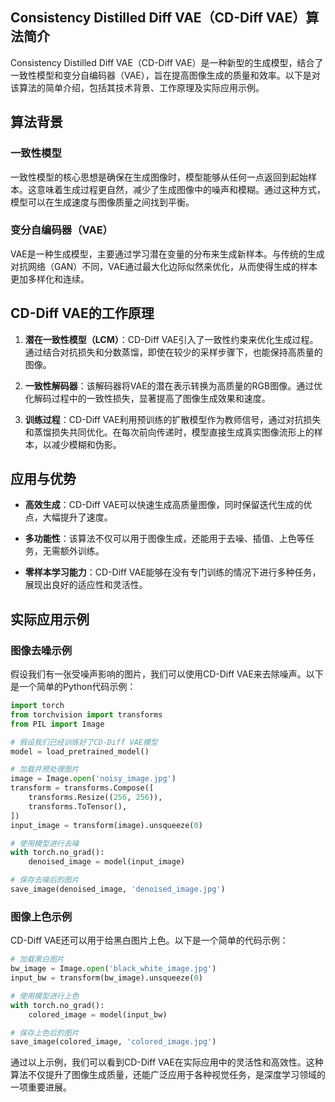 ## Consistency Distilled Diff VAE（CD-Diff VAE）算法简介

Consistency Distilled Diff VAE（CD-Diff VAE）是一种新型的生成模型，结合了一致性模型和变分自编码器（VAE），旨在提高图像生成的质量和效率。以下是对该算法的简单介绍，包括其技术背景、工作原理及实际应用示例。

## 算法背景

### 一致性模型

一致性模型的核心思想是确保在生成图像时，模型能够从任何一点返回到起始样本。这意味着生成过程更自然，减少了生成图像中的噪声和模糊。通过这种方式，模型可以在生成速度与图像质量之间找到平衡。

### 变分自编码器（VAE）

VAE是一种生成模型，主要通过学习潜在变量的分布来生成新样本。与传统的生成对抗网络（GAN）不同，VAE通过最大化边际似然来优化，从而使得生成的样本更加多样化和连续。

## CD-Diff VAE的工作原理

1. **潜在一致性模型（LCM）**：CD-Diff VAE引入了一致性约束来优化生成过程。通过结合对抗损失和分数蒸馏，即使在较少的采样步骤下，也能保持高质量的图像。

2. **一致性解码器**：该解码器将VAE的潜在表示转换为高质量的RGB图像。通过优化解码过程中的一致性损失，显著提高了图像生成效果和速度。

3. **训练过程**：CD-Diff VAE利用预训练的扩散模型作为教师信号，通过对抗损失和蒸馏损失共同优化。在每次前向传递时，模型直接生成真实图像流形上的样本，以减少模糊和伪影。

## 应用与优势

- **高效生成**：CD-Diff VAE可以快速生成高质量图像，同时保留迭代生成的优点，大幅提升了速度。
  
- **多功能性**：该算法不仅可以用于图像生成，还能用于去噪、插值、上色等任务，无需额外训练。

- **零样本学习能力**：CD-Diff VAE能够在没有专门训练的情况下进行多种任务，展现出良好的适应性和灵活性。

## 实际应用示例

### 图像去噪示例

假设我们有一张受噪声影响的图片，我们可以使用CD-Diff VAE来去除噪声。以下是一个简单的Python代码示例：

```python
import torch
from torchvision import transforms
from PIL import Image

# 假设我们已经训练好了CD-Diff VAE模型
model = load_pretrained_model()

# 加载并预处理图片
image = Image.open('noisy_image.jpg')
transform = transforms.Compose([
    transforms.Resize((256, 256)),
    transforms.ToTensor(),
])
input_image = transform(image).unsqueeze(0)

# 使用模型进行去噪
with torch.no_grad():
    denoised_image = model(input_image)

# 保存去噪后的图片
save_image(denoised_image, 'denoised_image.jpg')
```

### 图像上色示例

CD-Diff VAE还可以用于给黑白图片上色。以下是一个简单的代码示例：

```python
# 加载黑白图片
bw_image = Image.open('black_white_image.jpg')
input_bw = transform(bw_image).unsqueeze(0)

# 使用模型进行上色
with torch.no_grad():
    colored_image = model(input_bw)

# 保存上色后的图片
save_image(colored_image, 'colored_image.jpg')
```

通过以上示例，我们可以看到CD-Diff VAE在实际应用中的灵活性和高效性。这种算法不仅提升了图像生成质量，还能广泛应用于各种视觉任务，是深度学习领域的一项重要进展。